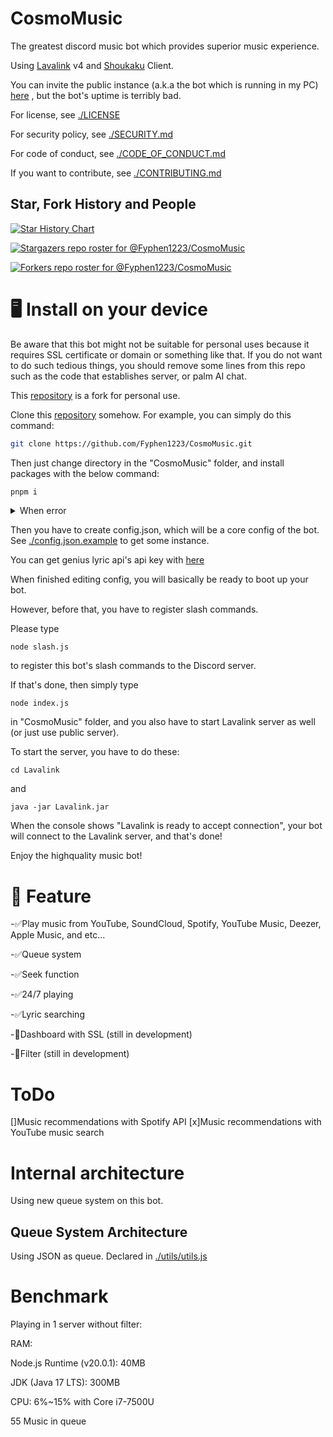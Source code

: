 # CosmoMusic
 
 The greatest discord music bot which provides superior music experience.
 
 Using [Lavalink](https://github.com/lavalink-devs/lavalink) v4 and [Shoukaku](https://github.com/Deivu/Shoukaku) Client.

 You can invite the public instance (a.k.a the bot which is running in my PC) [here](https://discord.com/api/oauth2/authorize?client_id=1132870841886060637&permissions=8&scope=bot%20applications.commands) , but the bot's uptime is terribly bad.

 For license, see [./LICENSE](./LICENSE)

 For security policy, see [./SECURITY.md](./SECURITY.md)

 For code of conduct, see [./CODE_OF_CONDUCT.md](./CODE_OF_CONDUCT.md)

 If you want to contribute, see [./CONTRIBUTING.md](./CONTRIBUTING.md)

 ## Star, Fork History and People
 
 <a href="https://star-history.com/#Fyphen1223/CosmoMusic&Date">
   <picture>
     <source media="(prefers-color-scheme: dark)" srcset="https://api.star-history.com/svg?repos=Fyphen1223/CosmoMusic&type=Date&theme=dark" />
     <source media="(prefers-color-scheme: light)" srcset="https://api.star-history.com/svg?repos=Fyphen1223/CosmoMusic&type=Date" />
     <img alt="Star History Chart" src="https://api.star-history.com/svg?repos=Fyphen1223/CosmoMusic&type=Date" />
   </picture> 
 </a>

 [![Stargazers repo roster for @Fyphen1223/CosmoMusic](https://reporoster.com/stars/dark/Fyphen1223/CosmoMusic)](https://github.com/Fyphen1223/CosmoMusic/stargazers)

 [![Forkers repo roster for @Fyphen1223/CosmoMusic](https://reporoster.com/forks/dark/Fyphen1223/CosmoMusic)](https://github.com/Fyphen1223/CosmoMusic/network/members)


# 🖥️ Install on your device

 Be aware that this bot might not be suitable for personal uses because it requires SSL certificate or domain or something like that. If you do not want to do such tedious things, you should remove some lines from this repo such as the code that establishes server, or palm AI chat.

 This [repository](https://github.com/Fyphen-Devs/CosmoMusic-Private) is a fork for personal use.
 
 Clone this [repository](https://github.com/Fyphen1223/CosmoMusic) somehow. For example, you can simply do this command: 
 
 ```bash
 git clone https://github.com/Fyphen1223/CosmoMusic.git 
 ```

 Then just change directory in the "CosmoMusic" folder, and install packages with the below command:
 
 ```bash
 pnpm i 
 ```

 <details><summary>When error</summary><div>
  
 You have not installed pnpm yet. Please install pnpm using below command:

 ```
 npm install -g pnpm
 ```

 </div></details>
 
 Then you have to create config.json, which will be a core config of the bot.
 See [./config.json.example](./config.json.example) to get some instance. 

 You can get genius lyric api's api key with [here](https://genius.com/developers) 

 When finished editing config, you will basically be ready to boot up your bot.

 However, before that, you have to register slash commands.

 Please type 
 ```
 node slash.js
 ```

 to register this bot's slash commands to the Discord server.

 If that's done, then simply type
 
 ```
 node index.js
 ```

 in "CosmoMusic" folder, and you also have to start Lavalink server as well (or just use public server).

 To start the server, you have to do these:

 ```
 cd Lavalink
 ```

 and 

 ```
 java -jar Lavalink.jar
 ```

 When the console shows "Lavalink is ready to accept connection", your bot will connect to the Lavalink server, and that's done!

 Enjoy the highquality music bot!
 
# 🧰 Feature
 
 -✅Play music from YouTube, SoundCloud, Spotify, YouTube Music, Deezer, Apple Music, and etc...
 
 -✅Queue system
 
 -✅Seek function
 
 -✅24/7 playing
 
 -✅Lyric searching
 
 -🔴Dashboard with SSL (still in development)
 
 -🔴Filter (still in development)

# ToDo
 
 []Music recommendations with Spotify API
 [x]Music recommendations with YouTube music search

# Internal architecture
 
 Using new queue system on this bot.

## Queue System Architecture
 
 Using JSON as queue. Declared in [./utils/utils.js](./utils/utils.js)

# Benchmark
 
 Playing in 1 server without filter:
  
  RAM:
  
   Node.js Runtime (v20.0.1): 40MB
   
   JDK (Java 17 LTS): 300MB
   
   CPU: 6%~15% with Core i7-7500U

   55 Music in queue

